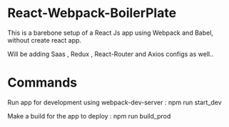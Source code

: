 # React-Webpack-BoilerPlate
This is a barebone setup of a React Js app using Webpack and Babel, without create react app.

Will be adding Saas , Redux , React-Router and Axios configs as well..

# Commands

Run app for development using webpack-dev-server : npm run start_dev

Make a build for the app to deploy : npm run build_prod
